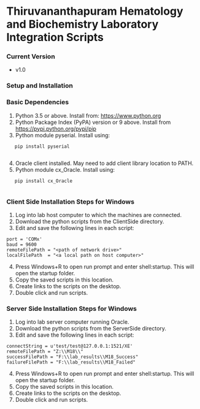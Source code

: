 # Thiruvananthapuram Hematology and Biochemistry Laboratory Integration Scripts 

### Current Version
* v1.0

### Setup and Installation

### Basic Dependencies

1. Python 3.5 or above. Install from: https://www.python.org
2. Python Package Index (PyPA) version or 9 above. Install from https://pypi.python.org/pypi/pip
3. Python module pyserial. Install using:
```
   pip install pyserial 
   
```
4. Oracle client installed. May need to add client library location to PATH. 
5. Python module cx_Oracle. Install using:
```
   pip install cx_Oracle 
   
```
 
### Client Side Installation Steps for Windows

1. Log into lab host computer to which the machines are connected. 
2. Download the python scripts from the ClientSide directory. 
3. Edit and save the following lines in each script:
```
port = 'COMx'
baud = 9600
remoteFilePath = "<path of network drive>"
localFilePath  = "<a local path on host computer>"
```
4. Press Windows+R to open run prompt and enter shell:startup. This will open the startup folder.
5. Copy the saved scripts in this location. 
6. Create links to the scripts on the desktop. 
7. Double click and run scripts. 


### Server Side Installation Steps for Windows

1. Log into lab server computer running Oracle. 
2. Download the python scripts from the ServerSide directory. 
3. Edit and save the following lines in each script:
```
connectString = u'test/test@127.0.0.1:1521/XE'
remoteFilePath = "Z:\\M18\\"
successFilePath = "F:\\lab_results\\M18_Success"
failureFilePath = "F:\\lab_results\\M18_Failed"

```
4. Press Windows+R to open run prompt and enter shell:startup. This will open the startup folder.
5. Copy the saved scripts in this location. 
6. Create links to the scripts on the desktop. 
7. Double click and run scripts. 